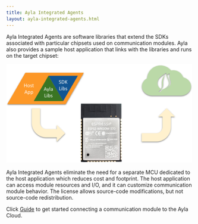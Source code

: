 ```yaml
---
title: Ayla Integrated Agents
layout: ayla-integrated-agents.html
---
```


Ayla Integrated Agents are software libraries that extend the SDKs associated with particular chipsets used on communication modules. Ayla also provides a sample host application that links with the libraries and runs on the target chipset:

<img src="ayla-integrated-agents.png" width="500">

Ayla Integrated Agents eliminate the need for a separate MCU dedicated to the host application​ which reduces cost and footprint. The host application can access module resources and I/O​, and it can customize communication module behavior. The license allows source-code modifications, but not source-code redistribution.

Click [Guide](guide) to get started connecting a communication module to the Ayla Cloud.
